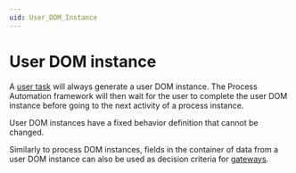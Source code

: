 ```yaml
---
uid: User_DOM_Instance
---
```


# User DOM instance

A [user task](xref:Creating_Activities#user-tasks) will always generate a user DOM instance. The Process Automation framework will then wait for the user to complete the user DOM instance before going to the next activity of a process instance.

User DOM instances have a fixed behavior definition that cannot be changed.

Similarly to process DOM instances, fields in the container of data from a user DOM instance can also be used as decision criteria for [gateways](xref:Process_Definition#Gateway).

